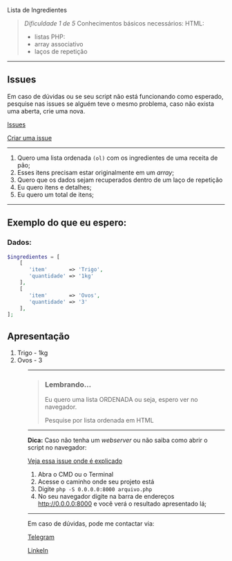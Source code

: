 Lista de Ingredientes


>*Dificuldade 1 de 5*
>Conhecimentos básicos necessários:
>HTML:
> - listas
>PHP:
> - array associativo
> - laços de repetição

---

## Issues
Em caso de dúvidas ou se seu script não está funcionando como esperado, pesquise nas issues se alguém teve o mesmo problema, caso não exista uma aberta, crie uma nova.

[Issues](https://github.com/ministracao-aulas/tarefas-php/issues)

[Criar uma issue](https://github.com/ministracao-aulas/tarefas-php/issues/new/choose)

---

1. Quero uma lista ordenada `(ol)` com os ingredientes de uma receita de pão;
2. Esses itens precisam estar originalmente em um *array*;
3. Quero que os dados sejam recuperados dentro de um laço de repetição
4. Eu quero itens e detalhes;
5. Eu quero um total de itens;

---

## Exemplo do que eu espero:

### Dados:

```php
$ingredientes = [
    [
       'item'       => 'Trigo', 
       'quantidade' => '1kg'
    ],
    [
       'item'       => 'Ovos',
       'quantidade' => '3'
    ],
];
```

## Apresentação

<ol>
   <li> Trigo - 1kg </li>
   <li> Ovos - 3 </li>
<ol>
  
---

> ### Lembrando...
> Eu quero uma lista ORDENADA ou seja, espero ver no navegador.
>
> Pesquise por lista ordenada em HTML

---

**Dica:**
Caso não tenha um *webserver* ou não saiba como abrir o script no navegador:

[Veja essa issue onde é explicado](https://github.com/ministracao-aulas/tarefas-php/issues/1)

1. Abra o CMD ou o Terminal
2. Acesse o caminho onde seu projeto está
3. Digite `php -S 0.0.0.0:8000 arquivo.php` 
4. No seu navegador digite na barra de endereços http://0.0.0.0:8000 e você verá o resultado apresentado lá;

---

Em caso de dúvidas, pode me contactar via:

[Telegram](https://t.me/tiagofrancafernandes)

[LinkeIn](https://www.linkedin.com/in/tiago-frança/)

